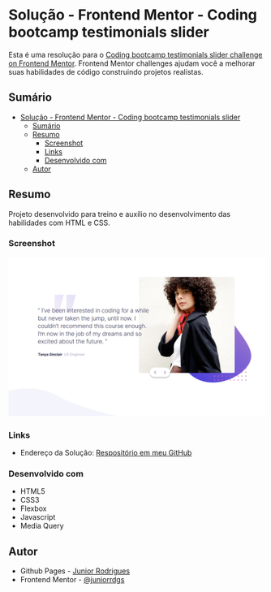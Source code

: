 # Solução - Frontend Mentor - Coding bootcamp testimonials slider

Esta é uma resolução para o [Coding bootcamp testimonials slider challenge on Frontend Mentor](https://www.frontendmentor.io/challenges/coding-bootcamp-testimonials-slider-4FNyLA8JL). Frontend Mentor challenges ajudam você a melhorar suas habilidades de código construindo projetos realistas. 

## Sumário

- [Solução - Frontend Mentor - Coding bootcamp testimonials slider](#solução---frontend-mentor---coding-bootcamp-testimonials-slider)
  - [Sumário](#sumário)
  - [Resumo](#resumo)
    - [Screenshot](#screenshot)
    - [Links](#links)
    - [Desenvolvido com](#desenvolvido-com)
  - [Autor](#autor)

## Resumo
Projeto desenvolvido para treino e auxílio no desenvolvimento das habilidades com HTML e CSS.

### Screenshot
![](/assets/images/screenshot.png)

### Links
- Endereço da Solução: [Respositório em meu GitHub](https://github.com/juniorrdgs/coding-bootcamp-testimonials-slider)

### Desenvolvido com
- HTML5
- CSS3
- Flexbox
- Javascript
- Media Query

## Autor

- Github Pages - [Junior Rodrigues](https://juniorrdgs.github.io)
- Frontend Mentor - [@juniorrdgs](https://www.frontendmentor.io/profile/juniorrdgs)